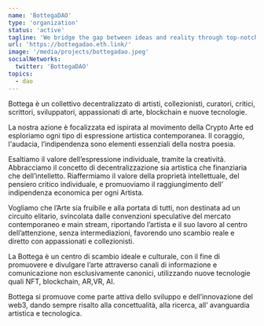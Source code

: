 ```yaml
---
name: 'BottegaDAO'
type: 'organization'
status: 'active'
tagline: 'We bridge the gap between ideas and reality through top-notch Web3 solutions'
url: 'https://bottegadao.eth.link/'
image: '/media/projects/bottegadao.jpeg'
socialNetworks:
  twitter: 'BottegaDAO'
topics:
  - dao
---
```


Bottega è un collettivo decentralizzato di artisti, collezionisti, curatori, critici, scrittori, sviluppatori, appassionati di arte, blockchain e nuove tecnologie.

La nostra azione è focalizzata ed ispirata al movimento della Crypto Arte ed esploriamo ogni tipo di espressione artistica contemporanea.
Il coraggio, l'audacia, l’indipendenza sono elementi essenziali della nostra poesia.

Esaltiamo il valore dell’espressione individuale, tramite la creatività.
Abbracciamo il concetto di decentralizzazione sia artistica che finanziaria che dell’intelletto.
Riaffermiamo il valore della proprietà intellettuale, del pensiero critico individuale, e promuoviamo il raggiungimento dell’ indipendenza economica per ogni Artista.

Vogliamo che l’Arte sia fruibile e alla portata di tutti, non destinata ad un circuito elitario, svincolata dalle convenzioni speculative del mercato contemporaneo e main stream, riportando l’artista e il suo lavoro al centro dell’attenzione, senza intermediazioni, favorendo uno scambio reale e diretto con appassionati e collezionisti.

La Bottega è un centro di scambio ideale e culturale, con il fine di promuovere e divulgare l’arte attraverso canali di informazione e comunicazione non esclusivamente canonici, utilizzando nuove tecnologie quali NFT, blockchain, AR,VR, AI.

Bottega si promuove come parte attiva dello sviluppo e dell’innovazione del web3, dando sempre risalto alla concettualità, alla ricerca, all’ avanguardia artistica e tecnologica.

